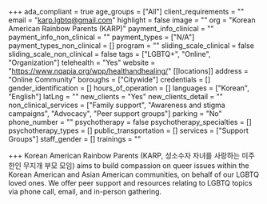 +++
ada_compliant = true
age_groups = ["All"]
client_requirements = ""
email = "karp.lgbtq@gmail.com"
highlight = false
image = ""
org = "Korean American Rainbow Parents (KARP)"
payment_info_clinical = ""
payment_info_non_clinical = ""
payment_types = ["N/A"]
payment_types_non_clinical = []
program = ""
sliding_scale_clinical = false
sliding_scale_non_clinical = false
tags = ["LGBTQ+", "Online", "Organization"]
telehealth = "Yes"
website = "https://www.nqapia.org/wpp/healthandhealing/"
[[locations]]
address = "Online Community"
boroughs = ["Citywide"]
credentials = []
gender_identification = []
hours_of_operation = []
languages = ["Korean", "English"]
latLng = ""
new_clients = "Yes"
new_clients_detail = ""
non_clinical_services = ["Family support", "Awareness and stigma campaigns", "Advocacy", "Peer support groups"]
parking = "No"
phone_number = ""
psychotherapy = false
psychotherapy_specialties = []
psychotherapy_types = []
public_transportation = []
services = ["Support Groups"]
staff_gender = []
trainings = ""

+++
Korean American Rainbow Parents (KARP, 성소수자 자녀를 사랑하는 미주 한인 무지개 부모 모임) aims to build compassion on queer issues within the Korean American and Asian American communities, on behalf of our LGBTQ loved ones. We offer peer support and resources relating to LGBTQ topics via phone call, email, and in-person gathering.